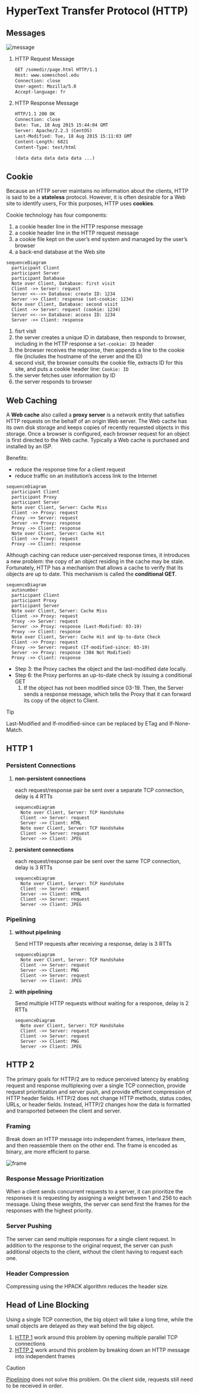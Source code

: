 # HyperText Transfer Protocol (HTTP)

## Messages

![message](/network-http-message.svg)

1. HTTP Request Message

   ```txt
   GET /somedir/page.html HTTP/1.1
   Host: www.someschool.edu
   Connection: close
   User-agent: Mozilla/5.0
   Accept-language: fr
   ```

2. HTTP Response Message

   ```txt
   HTTP/1.1 200 OK
   Connection: close
   Date: Tue, 18 Aug 2015 15:44:04 GMT
   Server: Apache/2.2.3 (CentOS)
   Last-Modified: Tue, 18 Aug 2015 15:11:03 GMT
   Content-Length: 6821
   Content-Type: text/html

   (data data data data data ...)
   ```

## Cookie

Because an HTTP server maintains no information about the clients,
HTTP is said to be a **stateless** protocol. However, it is often
desirable for a Web site to identify users, For this purposes, HTTP
uses **cookies**.

Cookie technology has four components:

1. a cookie header line in the HTTP response message
2. a cookie header line in the HTTP request message
3. a cookie file kept on the user’s end system and managed by the user’s browser
4. a back-end database at the Web site

```mermaid
sequenceDiagram
  participant Client
  participant Server
  participant Database
  Note over Client, Database: first visit
  Client ->> Server: request
  Server <<-->> Database: create ID: 1234
  Server ->> Client: response (set-cookie: 1234)
  Note over Client, Database: second visit
  Client ->> Server: request (cookie: 1234)
  Server <<-->> Database: access ID: 1234
  Server ->> Client: response
```

1. fisrt visit
2. the server creates a unique ID in database, then responds to browser, including in the HTTP response a `Set-cookie: ID` header
3. the browser receives the response, then appends a line to the cookie file (includes the hostname of the server and the ID)
4. second visit, the browser consults the cookie file, extracts ID for this site, and puts a cookie header line: `Cookie: ID`
5. the server fetches user information by ID
6. the server responds to browser

## Web Caching

A **Web cache** also called a **proxy server** is a network entity that satisfies HTTP
requests on the behalf of an origin Web server. The Web cache has its own disk
storage and keeps copies of recently requested objects in this storage. Once a browser is configured, each
browser request for an object is first directed to the Web cache. Typically a Web cache is purchased and installed by an ISP.

Benefits:

- reduce the response time for a client request
- reduce traffic on an institution’s access link to the Internet

```mermaid
sequenceDiagram
  participant Client
  participant Proxy
  participant Server
  Note over Client, Server: Cache Miss
  Client ->> Proxy: request
  Proxy ->> Server: request
  Server ->> Proxy: response
  Proxy ->> Client: response
  Note over Client, Server: Cache Hit
  Client ->> Proxy: request
  Proxy ->> Client: response
```

Although caching can reduce user-perceived response times, it introduces a new
problem: the copy of an object residing in the cache may be stale. Fortunately,
HTTP has a mechanism that allows a cache to verify that its objects are up to date.
This mechanism is called the **conditional GET**.

```mermaid
sequenceDiagram
  autonumber
  participant Client
  participant Proxy
  participant Server
  Note over Client, Server: Cache Miss
  Client ->> Proxy: request
  Proxy ->> Server: request
  Server ->> Proxy: response (Last-Modified: 03-19)
  Proxy ->> Client: response
  Note over Client, Server: Cache Hit and Up-to-date Check
  Client ->> Proxy: request
  Proxy ->> Server: request (If-modified-since: 03-19)
  Server ->> Proxy: response (304 Not Modified)
  Proxy ->> Client: response
```

- Step 3: the Proxy caches the object and the last-modified date locally.
- Step 6: the Proxy performs an up-to-date check by issuing a conditional GET
  1. If the object has not been modified since 03-19. Then, the Server sends a response message, which tells the Proxy that it
     can forward its copy of the object to Client.

> [!TIP]
>
> Last-Modified and If-modified-since can be replaced by ETag and If-None-Match.

## HTTP 1

### Persistent Connections

1. **non-persistent connections**

   each request/response pair be sent over a separate TCP connection, delay is 4 RTTs

   ```mermaid
   sequenceDiagram
     Note over Client, Server: TCP Handshake
     Client ->> Server: request
     Server ->> Client: HTML
     Note over Client, Server: TCP Handshake
     Client ->> Server: request
     Server ->> Client: JPEG
   ```

2. **persistent connections**

   each request/response pair be sent over the same TCP connection, delay is 3 RTTs

   ```mermaid
   sequenceDiagram
     Note over Client, Server: TCP Handshake
     Client ->> Server: request
     Server ->> Client: HTML
     Client ->> Server: request
     Server ->> Client: JPEG
   ```

### Pipelining

1. **without pipelining**

   Send HTTP requests after receiving a response, delay is 3 RTTs

   ```mermaid
   sequenceDiagram
     Note over Client, Server: TCP Handshake
     Client ->> Server: request
     Server ->> Client: PNG
     Client ->> Server: request
     Server ->> Client: JPEG
   ```

2. **with pipelining**

   Send multiple HTTP requests without waiting for a response, delay is 2 RTTs

   ```mermaid
   sequenceDiagram
     Note over Client, Server: TCP Handshake
     Client ->> Server: request
     Client ->> Server: request
     Server ->> Client: PNG
     Server ->> Client: JPEG
   ```

## HTTP 2

The primary goals for HTTP/2 are to reduce perceived latency by enabling request
and response multiplexing over a single TCP connection, provide request prioritization
and server push, and provide efficient compression of HTTP header fields. HTTP/2
does not change HTTP methods, status codes, URLs, or header fields. Instead, HTTP/2
changes how the data is formatted and transported between the client and server.

### Framing

Break down an HTTP message into independent frames, interleave them, and
then reassemble them on the other end. The frame is encoded as binary,
are more efficient to parse.

![frame](/network-http-frame.svg)

### Response Message Prioritization

When a client sends concurrent requests to a server, it can prioritize the
responses it is requesting by assigning a weight between 1 and 256 to each
message. Using these weights, the server can send first the frames for the
responses with the highest priority.

### Server Pushing

The server can send multiple responses for a single client request.
In addition to the response to the original request, the server can
push additional objects to the client, without the client having to
request each one.

### Header Compression

Compressing using the HPACK algorithm reduces the header size.

## Head of Line Blocking

Using a single TCP connection, the big object will take a long time,
while the small objects are delayed as they wait behind the big object.

1. [HTTP 1](#http-1) work around this problem by opening multiple parallel TCP connections
2. [HTTP 2](#http-2) work around this problem by breaking down an HTTP message into independent frames

> [!CAUTION]
>
> [Pipelining](#pipelining) does not solve this problem.
> On the client side, requests still need to be received in order.
